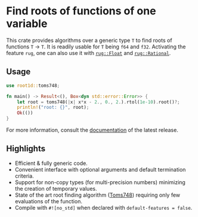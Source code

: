 Find roots of functions of one variable
=======================================

This crate provides algorithms over a generic type `T` to find roots
of functions `T` → `T`.  It is readily usable for `T` being `f64` and
`f32`.  Activating the feature `rug`, one can also use it with
[`rug::Float`][] and [`rug::Rational`][].

## Usage

```rust
use root1d::toms748;

fn main() -> Result<(), Box<dyn std::error::Error>> {
    let root = toms748(|x| x*x - 2., 0., 2.).rtol(1e-10).root()?;
    println!("root: {}", root);
	Ok(())
}
```

For more information, consult the
[documentation](https://docs.rs/root1d) of the latest release.


## Highlights

- Efficient & fully generic code.
- Convenient interface with optional arguments and default termination
  criteria.
- Support for non-copy types (for multi-precision numbers) minimizing
  the creation of temporary values.
- State of the art root finding algorithm ([Toms748][]) requiring only
  few evaluations of the function.
- Compile with `#![no_std]` when declared with `default-features = false`.

[`rug::Float`]: https://docs.rs/rug/latest/rug/struct.Float.html
[`rug::Rational`]: https://docs.rs/rug/latest/rug/struct.Rational.html
[Toms748]: https://doi.org/10.1145/210089.210111

